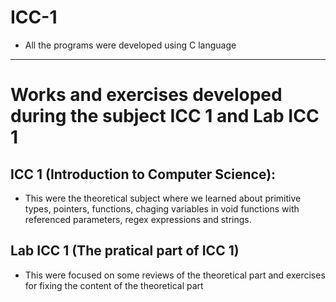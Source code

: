 # **ICC-1**
- All the programs were developed using C language
--------
# Works and exercises developed during the subject ICC 1 and Lab ICC 1
## **ICC 1 (Introduction to Computer Science):**
- This were the theoretical subject where we learned about primitive types, pointers, functions, chaging variables in void functions with referenced parameters, regex expressions and strings.
## **Lab ICC 1 (The pratical part of ICC 1)**  
- This were focused on some reviews of the theoretical part and exercises for fixing the content of the theoretical part
